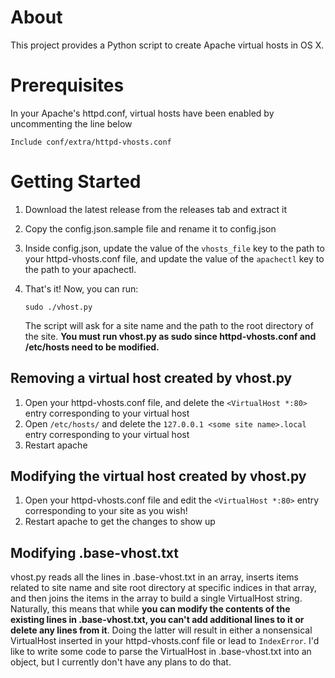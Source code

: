 
About
===============
This project provides a Python script to create Apache virtual hosts in OS X.

Prerequisites
================

In your Apache's httpd.conf, virtual hosts have been enabled by uncommenting the line below

````
Include conf/extra/httpd-vhosts.conf
````

Getting Started
================
1. Download the latest release from the releases tab and extract it
2. Copy the config.json.sample file and rename it to config.json
3. Inside config.json, update the value of the `vhosts_file` key to the path to your httpd-vhosts.conf file, and update the value of the `apachectl` key to the path to your apachectl. 
4. That's it! Now, you can run:

   ````
   sudo ./vhost.py
   ````
    The script will ask for a site name and the path to the root directory of the site. **You must run vhost.py as sudo since httpd-vhosts.conf and /etc/hosts need to be modified.**

## Removing a virtual host created by vhost.py

1. Open your httpd-vhosts.conf file, and delete the `<VirtualHost *:80>` entry corresponding to your virtual host
2. Open `/etc/hosts/` and delete the `127.0.0.1	<some site name>.local` entry corresponding to your virtual host
3. Restart apache

## Modifying the virtual host created by vhost.py

1. Open your httpd-vhosts.conf file and edit the `<VirtualHost *:80>` entry corresponding to your site as you wish!
2. Restart apache to get the changes to show up

## Modifying .base-vhost.txt

vhost.py reads all the lines in .base-vhost.txt in an array, inserts items related to site name and site root directory at specific indices in that array, and then joins the items in the array to build a single VirtualHost string. Naturally, this means that while **you can modify the contents of the existing lines in .base-vhost.txt, you can't add additional lines to it or delete any lines from it**. Doing the latter will result in either a nonsensical VirtualHost inserted in your httpd-vhosts.conf file or lead to `IndexError`. I'd like to write some code to parse the VirtualHost in .base-vhost.txt into an object, but I currently don't have any plans to do that. 

